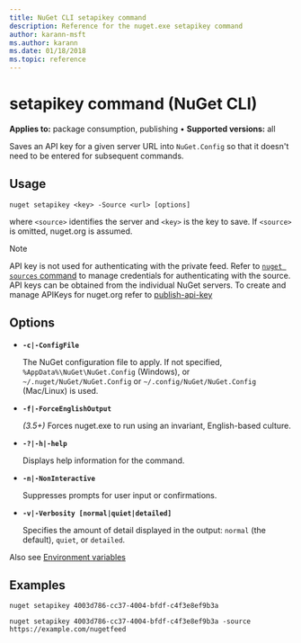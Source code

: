 ```yaml
---
title: NuGet CLI setapikey command
description: Reference for the nuget.exe setapikey command
author: karann-msft
ms.author: karann
ms.date: 01/18/2018
ms.topic: reference
---
```


# setapikey command (NuGet CLI)

**Applies to:** package consumption, publishing &bullet; **Supported versions:** all

Saves an API key for a given server URL into `NuGet.Config` so that it doesn't need to be entered for subsequent commands.

## Usage

```cli
nuget setapikey <key> -Source <url> [options]
```

where `<source>` identifies the server and `<key>` is the key to save. If `<source>` is omitted, nuget.org is assumed. 

> [!NOTE]
> API key is not used for authenticating with the private feed. Refer to [`nuget sources` command](../cli-reference/cli-ref-sources.md) to manage credentials for authenticating with the source.
> API keys can be obtained from the individual NuGet servers. To create and manage APIKeys for nuget.org refer to [publish-api-key](../../quickstart/includes/publish-api-key.md)

## Options

- **`-c|-ConfigFile`**

  The NuGet configuration file to apply. If not specified, `%AppData%\NuGet\NuGet.Config` (Windows), or `~/.nuget/NuGet/NuGet.Config` or `~/.config/NuGet/NuGet.Config` (Mac/Linux) is used.

- **`-f|-ForceEnglishOutput`**

  *(3.5+)* Forces nuget.exe to run using an invariant, English-based culture.

- **`-?|-h|-help`**

  Displays help information for the command.

- **`-n|-NonInteractive`**

  Suppresses prompts for user input or confirmations.

- **`-v|-Verbosity [normal|quiet|detailed]`**

  Specifies the amount of detail displayed in the output: `normal` (the default), `quiet`, or `detailed`.

Also see [Environment variables](cli-ref-environment-variables.md)

## Examples

```cli
nuget setapikey 4003d786-cc37-4004-bfdf-c4f3e8ef9b3a

nuget setapikey 4003d786-cc37-4004-bfdf-c4f3e8ef9b3a -source https://example.com/nugetfeed
```
